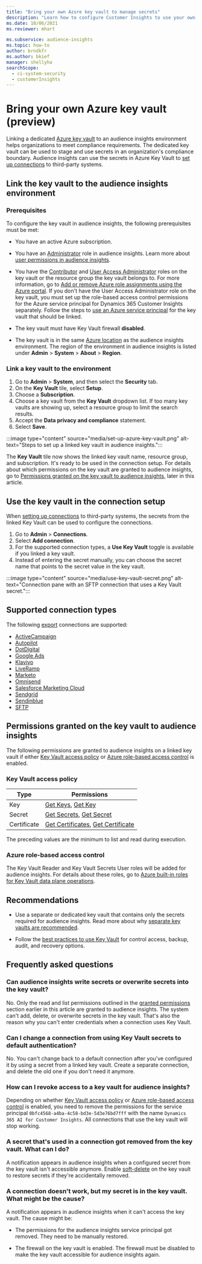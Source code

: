 ```yaml
---
title: "Bring your own Azure key vault to manage secrets"
description: "Learn how to configure Customer Insights to use your own Azure key vault."
ms.date: 10/06/2021
ms.reviewer: mhart

ms.subservice: audience-insights
ms.topic: how-to
author: brndkfr
ms.author: bkief
manager: shellyha
searchScope: 
  - ci-system-security
  - customerInsights
---
```


# Bring your own Azure key vault (preview)

Linking a dedicated [Azure key vault](/azure/key-vault/general/basic-concepts) to an audience insights environment helps organizations to meet compliance requirements.
The dedicated key vault can be used to stage and use secrets in an organization's compliance boundary. Audience insights can use the secrets in Azure Key Vault to [set up connections](connections.md) to third-party systems.

## Link the key vault to the audience insights environment

### Prerequisites

To configure the key vault in audience insights, the following prerequisites must be met:

- You have an active Azure subscription.

- You have an [Administrator](permissions.md#admin) role in audience insights. Learn more about [user permissions in audience insights](permissions.md#assign-roles-and-permissions).

- You have the [Contributor](/azure/role-based-access-control/built-in-roles#contributor) and [User Access Administrator](/azure/role-based-access-control/built-in-roles#user-access-administrator) roles on the key vault or the resource group the key vault belongs to. For more information, go to [Add or remove Azure role assignments using the Azure portal](/azure/role-based-access-control/role-assignments-portal). If you don't have the User Access Administrator role on the key vault, you must set up the role-based access control permissions for the Azure service principal for Dynamics 365 Customer Insights separately. Follow the steps to [use an Azure service principal](connect-service-principal.md) for the key vault that should be linked.

- The key vault must have Key Vault firewall **disabled**.

- The key vault is in the same [Azure location](https://azure.microsoft.com/global-infrastructure/geographies/#overview) as the audience insights environment. The region of the environment in audience insights is listed under **Admin** > **System** > **About** > **Region**.

### Link a key vault to the environment

1. Go to **Admin** > **System**, and then select the **Security** tab.
1. On the **Key Vault** tile, select **Setup**.
1. Choose a **Subscription**.
1. Choose a key vault from the **Key Vault** dropdown list. If too many key vaults are showing up, select a resource group to limit the search results.
1. Accept the **Data privacy and compliance** statement.
1. Select **Save**.

:::image type="content" source="media/set-up-azure-key-vault.png" alt-text="Steps to set up a linked key vault in audience insights.":::

The **Key Vault** tile now shows the linked key vault name, resource group, and subscription. It's ready to be used in the connection setup.
For details about which permissions on the key vault are granted to audience insights, go to [Permissions granted on the key vault to audience insights](#permissions-granted-on-the-key-vault-to-audience-insights), later in this article.

## Use the key vault in the connection setup

When [setting up connections](connections.md) to third-party systems, the secrets from the linked Key Vault can be used to configure the connections.

1. Go to **Admin** > **Connections**.
1. Select **Add connection**.
1. For the supported connection types, a **Use Key Vault** toggle is available if you linked a key vault.
1. Instead of entering the secret manually, you can choose the secret name that points to the secret value in the key vault.

:::image type="content" source="media/use-key-vault-secret.png" alt-text="Connection pane with an SFTP connection that uses a Key Vault secret.":::

## Supported connection types

The following [export](export-destinations.md) connections are supported:

* [ActiveCampaign](export-active-campaign.md)
* [Autopilot](export-autopilot.md)
* [DotDigital](export-dotdigital.md)
* [Google Ads](export-google-ads.md)
* [Klaviyo](export-klaviyo.md)
* [LiveRamp](export-liveramp.md)
* [Marketo](export-marketo.md)
* [Omnisend](export-omnisend.md)
* [Salesforce Marketing Cloud](export-salesforce.md)
* [Sendgrid](export-sendgrid.md)
* [Sendinblue](export-sendinblue.md)
* [SFTP](export-sftp.md)

## Permissions granted on the key vault to audience insights

The following permissions are granted to audience insights on a linked key vault if either [Key Vault access policy](/azure/key-vault/general/assign-access-policy?tabs=azure-portal) or [Azure role-based access control](/azure/key-vault/general/rbac-guide?tabs=azure-cli) is enabled.

### Key Vault access policy

| Type        | Permissions          |
| ----------- | -------------------- |
| Key         | [Get Keys](/rest/api/keyvault/get-keys), [Get Key](/rest/api/keyvault/get-key)                                 |
| Secret      | [Get Secrets](/rest/api/keyvault/get-secrets), [Get Secret](/rest/api/keyvault/get-secret)                     |
| Certificate | [Get Certificates](/rest/api/keyvault/get-certificates), [Get Certificate](/rest/api/keyvault/get-certificate) |

The preceding values are the minimum to list and read during execution.

### Azure role-based access control

The Key Vault Reader and Key Vault Secrets User roles will be added for audience insights. For details about these roles, go to [Azure built-in roles for Key Vault data plane operations](/azure/key-vault/general/rbac-guide?tabs=azure-cli).

## Recommendations

- Use a separate or dedicated key vault that contains only the secrets required for audience insights. Read more about why [separate key vaults are recommended](/azure/key-vault/general/best-practices#why-we-recommend-separate-key-vaults).

- Follow the [best practices to use Key Vault](/azure/key-vault/general/best-practices#turn-on-logging) for control access, backup, audit, and recovery options.

## Frequently asked questions

### Can audience insights write secrets or overwrite secrets into the key vault?

No. Only the read and list permissions outlined in the [granted permissions](#permissions-granted-on-the-key-vault-to-audience-insights) section earlier in this article are granted to audience insights. The system can't add, delete, or overwrite secrets in the key vault. That's also the reason why you can't enter credentials when a connection uses Key Vault.

### Can I change a connection from using Key Vault secrets to default authentication?

No. You can't change back to a default connection after you've configured it by using a secret from a linked key vault. Create a separate connection, and delete the old one if you don't need it anymore.

### How can I revoke access to a key vault for audience insights?

Depending on whether [Key Vault access policy](/azure/key-vault/general/assign-access-policy?tabs=azure-portal) or [Azure role-based access control](/azure/key-vault/general/rbac-guide?tabs=azure-cli) is enabled, you need to remove the permissions for the service principal `0bfc4568-a4ba-4c58-bd3e-5d3e76bd7fff` with the name `Dynamics 365 AI for Customer Insights`. All connections that use the key vault will stop working.

### A secret that's used in a connection got removed from the key vault. What can I do?

A notification appears in audience insights when a configured secret from the key vault isn't accessible anymore. Enable [soft-delete](/azure/key-vault/general/soft-delete-overview) on the key vault to restore secrets if they're accidentally removed.

### A connection doesn't work, but my secret is in the key vault. What might be the cause?

A notification appears in audience insights when it can't access the key vault. The cause might be:

- The permissions for the audience insights service principal got removed. They need to be manually restored.

- The firewall on the key vault is enabled. The firewall must be disabled to make the key vault accessible for audience insights again.
